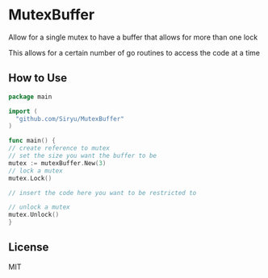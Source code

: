 # MutexBuffer
Allow for a single mutex to have a buffer that allows for more than one lock

This allows for a certain number of go routines to access the code at a time

## How to Use
```go
package main

import (
  "github.com/Siryu/MutexBuffer"
)

func main() {
// create reference to mutex
// set the size you want the buffer to be
mutex := mutexBuffer.New(3)
// lock a mutex
mutex.Lock()

// insert the code here you want to be restricted to

// unlock a mutex
mutex.Unlock()
}
```

## License

MIT
